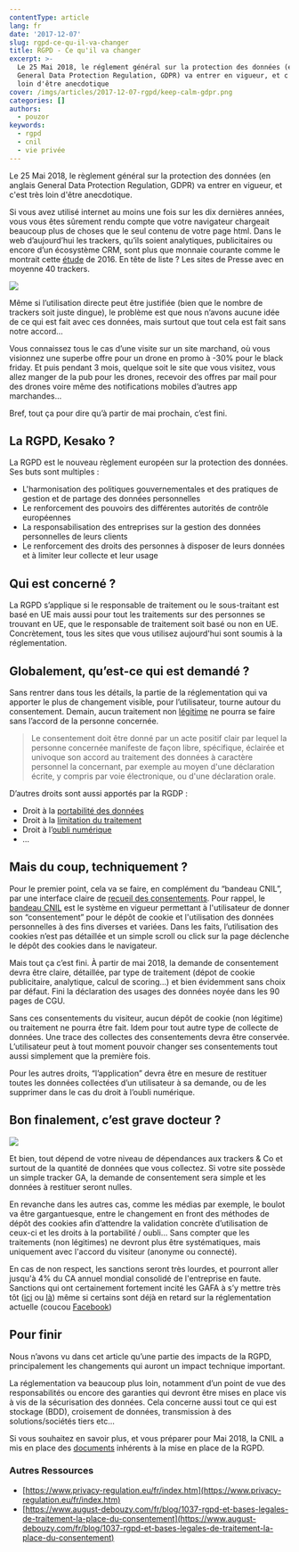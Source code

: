 ```yaml
---
contentType: article
lang: fr
date: '2017-12-07'
slug: rgpd-ce-qu-il-va-changer
title: RGPD - Ce qu'il va changer
excerpt: >-
  Le 25 Mai 2018, le réglement général sur la protection des données (en anglais
  General Data Protection Regulation, GDPR) va entrer en vigueur, et c'est très
  loin d'être anecdotique
cover: /imgs/articles/2017-12-07-rgpd/keep-calm-gdpr.png
categories: []
authors:
  - pouzor
keywords:
  - rgpd
  - cnil
  - vie privée
---
```


Le 25 Mai 2018, le règlement général sur la protection des données (en anglais General Data Protection Regulation, GDPR) va entrer en vigueur, et c'est très loin d'être anecdotique.

Si vous avez utilisé internet au moins une fois sur les dix dernières années, vous vous êtes sûrement rendu compte que votre navigateur chargeait beaucoup plus de choses que le seul contenu de votre page html.
Dans le web d’aujourd’hui les trackers, qu’ils soient analytiques, publicitaires ou encore d’un écosystème CRM, sont plus que monnaie courante comme le montrait cette [étude](http://www.lemonde.fr/pixels/article/2016/05/20/les-mouchards-d-un-million-de-sites-web-analyses_4923485_4408996.html) de 2016.  En tête de liste ? Les sites de Presse avec en moyenne 40 trackers.


![]({BASE_URL}/imgs/articles/2017-12-07-rgpd/lemonde.JPG)


Même si l’utilisation directe peut être justifiée (bien que le nombre de trackers soit juste dingue), le problème est que nous n’avons aucune idée de ce qui est fait avec ces données, mais surtout que tout cela est fait sans notre accord...

Vous connaissez tous le cas d’une visite sur un site marchand, où vous visionnez une superbe offre pour un drone en promo à -30% pour le black friday. Et puis pendant 3 mois, quelque soit le site que vous visitez, vous allez manger de la pub pour les drones, recevoir des offres par mail pour des drones voire même des notifications mobiles d’autres app marchandes…

Bref, tout ça pour dire qu’à partir de mai prochain, c’est fini.


## La RGPD, Kesako ?

La RGPD est le nouveau règlement européen sur la protection des données.
Ses buts sont multiples :

- L'harmonisation des politiques gouvernementales et des pratiques de gestion et de partage des données personnelles
- Le renforcement des pouvoirs des différentes autorités de contrôle européennes
- La responsabilisation des entreprises sur la gestion des données personnelles de leurs clients
- Le renforcement des droits des personnes à disposer de leurs données et à limiter leur collecte et leur usage


## Qui est concerné ?

La RGPD s’applique si le responsable de traitement ou le sous-traitant est basé en UE mais aussi pour tout les traitements sur des personnes se trouvant en UE, que le responsable de traitement soit basé ou non en UE.
Concrètement, tous les sites que vous utilisez aujourd'hui sont soumis à la réglementation.


## Globalement, qu’est-ce qui est demandé ?

Sans rentrer dans tous les détails, la partie de la réglementation qui va apporter le plus de changement visible, pour l’utilisateur, tourne autour du consentement. Demain, aucun traitement non [légitime](https://www.gdpr-expert.eu/article.html?id=6#textesofficiels) ne pourra se faire sans l’accord de la personne concernée.

> Le consentement doit être donné par un acte positif clair par lequel la personne concernée manifeste de façon libre, spécifique, éclairée et univoque son accord au traitement des données à caractère personnel la concernant, par exemple au moyen d'une déclaration écrite, y compris par voie électronique, ou d'une déclaration orale.


D’autres droits sont aussi apportés par la RGDP :

- Droit à la [portabilité des données](https://www.gdpr-expert.eu/article.html?id=20#textesofficiels)
- Droit à la [limitation du traitement](https://www.gdpr-expert.eu/article.html?id=18#textesofficiels)
- Droit à l’[oubli numérique](https://www.gdpr-expert.eu/article.html?id=17#textesofficiels)
- …


## Mais du coup, techniquement ?

Pour le premier point, cela va se faire, en complément du “bandeau CNIL”, par une interface claire de [recueil des consentements](https://www.cnil.fr/fr/respecter-les-droits-des-personnes).
Pour rappel, le [bandeau CNIL](https://www.cnil.fr/fr/cookies-traceurs-que-dit-la-loi) est le système en vigueur permettant à l'utilisateur de donner son “consentement” pour le dépôt de cookie et l'utilisation des données personnelles à des fins diverses et variées. Dans les faits, l’utilisation des cookies n’est pas détaillée et un simple scroll ou click sur la page déclenche le dépôt des cookies dans le navigateur.

Mais tout ça c’est fini. À partir de mai 2018, la demande de consentement devra être claire, détaillée, par type de traitement (dépot de cookie publicitaire, analytique, calcul de scoring…) et bien évidemment sans choix par défaut. Fini la déclaration des usages des données noyée dans les 90 pages de CGU.

Sans ces consentements du visiteur, aucun dépôt de cookie (non légitime) ou traitement ne pourra être fait. Idem pour tout autre type de collecte de données. Une trace des collectes des consentements devra être conservée. L’utilisateur peut à tout moment pouvoir changer ses consentements tout aussi simplement que la première fois.

Pour les autres droits, “l’application” devra être en mesure de restituer toutes les données collectées d’un utilisateur à sa demande, ou de les supprimer dans le cas du droit à l’oubli numérique.


## Bon finalement, c’est grave docteur ?

![]({BASE_URL}/imgs/articles/2017-12-07-rgpd/bugs.jpg)

Et bien, tout dépend de votre niveau de dépendances aux trackers & Co et surtout de la quantité de données que vous collectez. Si votre site possède un simple tracker GA, la demande de consentement sera simple et les données à restituer seront nulles.

En revanche dans les autres cas, comme les médias par exemple, le boulot va être gargantuesque, entre le changement en front des méthodes de dépôt des cookies afin d’attendre la validation concrète d’utilisation de ceux-ci et les droits à la portabilité / oubli… Sans compter que les traitements (non légitimes) ne devront plus être systématiques, mais uniquement avec l'accord du visiteur (anonyme ou connecté).

En cas de non respect, les sanctions seront très lourdes, et pourront aller jusqu'à 4% du CA annuel mondial consolidé de l'entreprise en faute. Sanctions qui ont certainement fortement incité les GAFA à s’y mettre très tôt ([ici](https://www.google.com/intl/fr_ca/cloud/security/gdpr/) ou [là](https://www.microsoft.com/fr-fr/trustcenter/privacy/GDPR)) même si certains sont déjà en retard sur la réglementation actuelle (coucou [Facebook](http://www.oxalia-technology.com/data-protection/2017/05/29/facebook-sanction-cnil-avant-et-apres-rgpd-de-150ke-a-1-1mde/))


## Pour finir

Nous n’avons vu dans cet article qu’une partie des impacts de la RGPD, principalement les changements qui auront un impact technique important.

La réglementation va beaucoup plus loin, notamment d’un point de vue des responsabilités ou encore des garanties qui devront être mises en place vis à vis de la sécurisation des données.
Cela concerne aussi tout ce qui est stockage (BDD), croisement de données, transmission à des solutions/sociétés tiers etc...

Si vous souhaitez en savoir plus, et vous préparer pour Mai 2018, la CNIL a mis en place des [documents](https://www.cnil.fr/sites/default/files/atoms/files/pdf_6_etapes_interactifv2.pdf) inhérents à la mise en place de la RGPD.

### Autres Ressources
- [https://www.privacy-regulation.eu/fr/index.htm](https://www.privacy-regulation.eu/fr/index.htm)
- [https://www.august-debouzy.com/fr/blog/1037-rgpd-et-bases-legales-de-traitement-la-place-du-consentement](https://www.august-debouzy.com/fr/blog/1037-rgpd-et-bases-legales-de-traitement-la-place-du-consentement)





